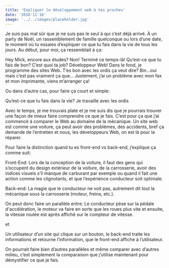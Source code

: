```yaml
---
title: 'Expliquer le développement web à tes proches'
date: '2018-11-16'
image: '../../images/placeholder.jpg'
---
```


Je suis pas mal sûr que je ne suis pas le seul à qui c’est déjà arrivé. À un party de Noël, un rassemblement de famille quelconque ou lors d’une date, le moment où tu essaies d’expliquer ce que tu fais dans la vie de tous les jours. Au début, pour moi, ça ressemblait à ça:

Hey Mick, encore aux études?
Non! Terminé ce temps-là!
Qu’est-ce que tu fais de bon? C’est quoi ta job?
Développeur Web! Dans le fond, je programme des sites Web.
T’es bon avec les ordis ça veut dire?
Bin...oui mais c’est pas vraiment ça que...
Justement, j’ai un problème avec mon fax et mon imprimante, viens m’arranger ça!

Ou dans d’autre cas, pour faire ça court et simple:

Qu’est-ce que tu fais dans la vie?
Je travaille avec les ordis

Avec le temps, je me trouvais plate et je me suis dis que je pourrais trouver une façon de mieux faire comprendre ce que je fais. C’est pour ça que j’ai commencé à comparer le Web au domaine de la mécanique. Un site web est comme une voiture, ça peut avoir des problèmes, des accidents, bref ça demande de l’entretien et nous, les développeurs Web, on est là pour la réparer.

Pour faire la distinction quand tu es front-end vs back-end, j’explique ça comme suit:

Front-End: Lors de la conception de la voiture, il faut des gens qui s’occupent du design extérieur de la voiture, de la carrosserie, avoir des indices visuels s’il manque de carburant par exemple ou quand il fait une action comme les clignotants, et que l’expérience conducteur soit optimale.

Back-end: La magie que le conducteur ne voit pas, autrement dit tout la mécanique sous la carrosserie (moteur, freins, etc.).

On peut donc faire un parallèle entre:
Le conducteur pèse sur la pédale d'accélération, le moteur va faire en sorte que les roues plus vite et ensuite, la vitesse roulée est après affiché sur le compteur de vitesse.

et

Un utilisateur d’un site qui clique sur un bouton, le back-end traite les informations et retourne l’information, que le front-end affiche à l’utilisateur.

On pourrait faire bien d’autres parallèles et même comparer avec d’autres milieu, c’est simplement la comparaison que j’utilise maintenant pour démystifier ce que je fais.

